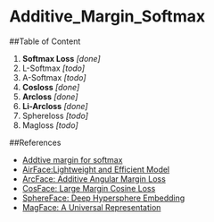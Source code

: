 # Additive_Margin_Softmax

##Table of Content
 1. **Softmax Loss** *[done]*
 2. L-Softmax *[todo]*
 3. A-Softmax *[todo]*
 4. **Cosloss** *[done]*
 5. **Arcloss** *[done]*
 6. **Li-Arcloss** *[done]*
 7. Sphereloss *[todo]*
 8. Magloss *[todo]*


##References

  - [Addtive margin for softmax](https://arxiv.org/pdf/1801.05599.pdf)
  - [AirFace:Lightweight and Efficient Model](https://arxiv.org/pdf/1907.12256.pdf)
  - [ArcFace: Additive Angular Margin Loss](https://arxiv.org/pdf/1801.07698.pdf)
  - [CosFace: Large Margin Cosine Loss](https://arxiv.org/pdf/1801.09414.pdf)
  - [SphereFace: Deep Hypersphere Embedding](https://arxiv.org/pdf/1704.08063.pdf)
  - [MagFace: A Universal Representation](https://arxiv.org/pdf/2103.06627.pdf)
